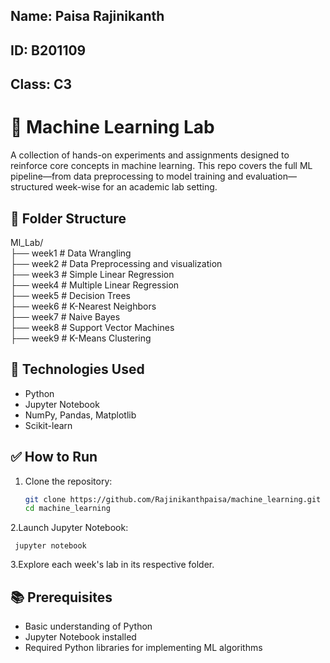 ## Name: Paisa Rajinikanth  
## ID: B201109  
## Class: C3

# 🧠 Machine Learning Lab

A collection of hands-on experiments and assignments designed to reinforce core concepts in machine learning. This repo covers the full ML pipeline—from data preprocessing to model training and evaluation—structured week-wise for an academic lab setting.

## 📁 Folder Structure

Ml_Lab/  
├── week1        # Data Wrangling  
├── week2        # Data Preprocessing and visualization  
├── week3        # Simple Linear Regression  
├── week4        # Multiple Linear Regression  
├── week5        # Decision Trees  
├── week6        # K-Nearest Neighbors  
├── week7        # Naive Bayes  
├── week8        # Support Vector Machines  
├── week9        # K-Means Clustering  

## 🔧 Technologies Used

- Python  
- Jupyter Notebook  
- NumPy, Pandas, Matplotlib  
- Scikit-learn

## ✅ How to Run

1. Clone the repository:

   ```bash
   git clone https://github.com/Rajinikanthpaisa/machine_learning.git
   cd machine_learning

2.Launch Jupyter Notebook:

     jupyter notebook

3.Explore each week's lab in its respective folder.

## 📚 Prerequisites

- Basic understanding of Python
- Jupyter Notebook installed
- Required Python libraries for implementing ML algorithms
